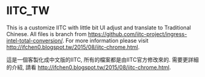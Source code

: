 # IITC_TW
This is a customize IITC with little bit UI adjust and translate to Traditional Chinese.
All files is branch from https://github.com/iitc-project/ingress-intel-total-conversion/.
For more information please visit http://ifchen0.blogspot.tw/2015/08/iitc-chrome.html.

這是一個客製化成中文版的IITC, 所有的檔案都是由IITC官方修改來的.
需要更詳細的介紹, 請看 http://ifchen0.blogspot.tw/2015/08/iitc-chrome.html.
